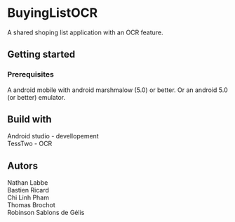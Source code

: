 # BuyingListOCR
A shared shoping list application with an OCR feature.
## Getting started
### Prerequisites
A android mobile with android marshmalow (5.0) or better.
Or an android 5.0 (or better) emulator.
## Build with
Android studio - devellopement  
TessTwo - OCR
## Autors
Nathan Labbe  
Bastien Ricard  
Chi Linh Pham  
Thomas Brochot  
Robinson Sablons de Gélis  
